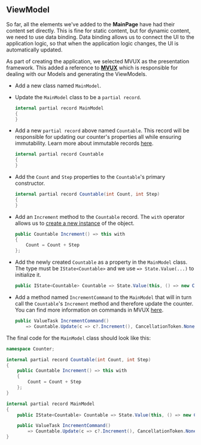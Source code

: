 ## ViewModel

So far, all the elements we've added to the **MainPage** have had their content set directly. This is fine for static content, but for dynamic content, we need to use data binding. Data binding allows us to connect the UI to the application logic, so that when the application logic changes, the UI is automatically updated.

As part of creating the application, we selected MVUX as the presentation framework. This added a reference to [**MVUX**](https://aka.platform.uno/mvux) which is responsible for dealing with our Models and generating the ViewModels.

- Add a new class named `MainModel`.
- Update the `MainModel` class to be a `partial record`.

    ```csharp
    internal partial record MainModel
    {
    }
    ```

- Add a new `partial record` above named `Countable`. This record will be responsible for updating our counter's properties all while ensuring immutability. Learn more about immutable records [here](https://platform.uno/docs/articles/external/uno.extensions/doc/Learn/Mvux/WorkingWithRecords.html#how-to-create-immutable-records).

    ```csharp
    internal partial record Countable
    {
    }
    ```

- Add the `Count` and `Step` properties to the `Countable`'s primary constructor.

    ```csharp
    internal partial record Countable(int Count, int Step)
    {
    }
    ```

- Add an `Increment` method to the `Countable` record. The `with` operator allows us to [create a new instance](https://platform.uno/docs/articles/external/uno.extensions/doc/Learn/Mvux/WorkingWithRecords.html#updating-records) of the object.

    ```csharp
    public Countable Increment() => this with
    {
        Count = Count + Step
    };
    ```

- Add the newly created `Countable` as a property in the `MainModel` class. The type must be `IState<Countable>` and we use `=> State.Value(...)` to initialize it.

    ```csharp
    public IState<Countable> Countable => State.Value(this, () => new Countable(0, 1));
    ```

- Add a method named `IncrementCommand` to the `MainModel` that will in turn call the `Countable`'s `Increment` method and therefore update the counter. You can find more information on commands in MVUX [here](https://platform.uno/docs/articles/external/uno.extensions/doc/Learn/Mvux/Advanced/Commands.html).

    ```csharp
    public ValueTask IncrementCommand()
        => Countable.Update(c => c?.Increment(), CancellationToken.None);
    ```

The final code for the `MainModel` class should look like this:

```csharp
namespace Counter;

internal partial record Countable(int Count, int Step)
{
    public Countable Increment() => this with
    {
        Count = Count + Step
    };
}

internal partial record MainModel
{
    public IState<Countable> Countable => State.Value(this, () => new Countable(0, 1));

    public ValueTask IncrementCommand()
        => Countable.Update(c => c?.Increment(), CancellationToken.None);
}
```
